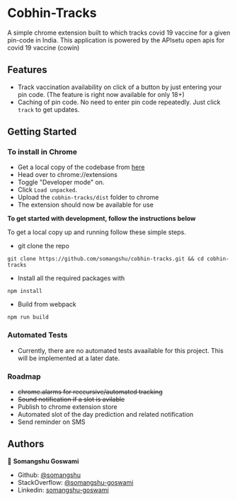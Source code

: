 # Cobhin-Tracks

A simple chrome extension built to which tracks covid 19 vaccine for a given pin-code in India. This application is powered by the APIsetu open apis for covid 19 vaccine (cowin)

## Features

- Track vaccination availability on click of a button by just entering your pin code. (The feature is right now available for only 18+)
- Caching of pin code. No need to enter pin code repeatedly. Just click `track` to get updates.


## Getting Started

### To install in Chrome

- Get a local copy of the codebase from [here](https://github.com/somangshu/cobhin-tracks.git)
- Head over to chrome://extensions
- Toggle "Developer mode" on.
- Click `Load unpacked`.
- Upload the `cobhin-tracks/dist` folder to chrome
- The extension should now be available for use

**To get started with development, follow the instructions below**

To get a local copy up and running follow these simple steps.

- git clone the repo

```
git clone https://github.com/somangshu/cobhin-tracks.git && cd cobhin-tracks
```

- Install all the required packages with

```
npm install
```

- Build from webpack

```
npm run build
```

### Automated Tests

- Currently, there are no automated tests avaailable for this project. This will be implemented at a later date.

### Roadmap

- ~~chrome.alarms for reccursive/automated tracking~~
- ~~Sound notification if a slot is avilable~~
- Publish to chrome extension store
- Automated slot of the day prediction and related notification
- Send reminder on SMS

## Authors

👤 **Somangshu Goswami**

- Github: [@somangshu](https://github.com/somangshu)
- StackOverflow: [@somangshu-goswami](https://stackoverflow.com/users/5826265/somangshu-goswami?tab=profile)
- Linkedin: [somangshu-goswami](https://www.linkedin.com/in/somangshu-goswami/)
